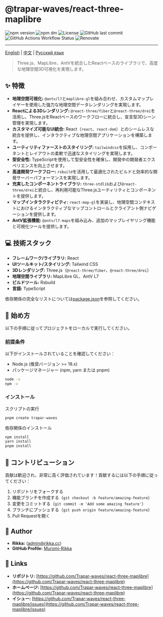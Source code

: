 # @trapar-waves/react-three-maplibre

![npm version](https://img.shields.io/npm/v/@trapar-waves/react-three-maplibre)
![npm dm](https://img.shields.io/npm/dm/@trapar-waves/react-three-maplibre)
![License](https://img.shields.io/github/license/Trapar-waves/react-three-maplibre)
![GitHub last commit](https://img.shields.io/github/last-commit/Trapar-waves/react-three-maplibre)
![GitHub Actions Workflow Status](https://img.shields.io/github/actions/workflow/status/Trapar-waves/react-three-maplibre/release.yml)
![Renovate](https://img.shields.io/badge/renovate-enabled-blue)

---

[English](../README.md) | [中文](/readme/README-CN.md) | [Русский язык](/readme/README-RU.md)

> Three.js、MapLibre、AntVを統合したReactベースのライブラリで、高度な地理空間3D可視化を実現します。

## ✨ 特徴

- **地理空間可視化:** `@antv/l7`と`maplibre-gl`を組み合わせ、カスタムマップレイヤーを使用した強力な地理空間データレンダリングを実現します。
- **Reactによる3Dレンダリング:** `@react-three/fiber`と`@react-three/drei`を活用し、Three.jsをReactベースのワークフローに統合し、宣言型3Dシーン管理を実現します。
- **カスタマイズ可能なUI統合:** React（`react`、`react-dom`）とのシームレスな統合を提供し、インタラクティブな地理空間アプリケーションを構築します。
- **ユーティリティファーストのスタイリング:** `tailwindcss`を採用し、コンポーネントとレイアウトの柔軟で迅速なスタイリングを実現します。
- **型安全性:** TypeScriptを使用して型安全性を確保し、開発中の開発者エクスペリエンスを向上させます。
- **高速開発ワークフロー:** `rsbuild`を活用して最適化されたビルドと効率的な開発サーバーパフォーマンスを実現します。
- **充実したコンポーネントライブラリ:** `three-stdlib`および`@react-three/drei`と統合し、再利用可能なThree.jsユーティリティとコンポーネントを提供します。
- **マップインタラクティビティ:** `react-map-gl`を実装し、地理空間コンテキストにおけるインタラクティブなマップコントロールとクライアント側ナビゲーションを提供します。
- **AntV拡張機能:** `@antv/l7-maps`を組み込み、追加のマップレイヤリング機能と可視化ツールを提供します。

## 💻 技術スタック

- **フレームワーク/ライブラリ:** React
- **UIツールキット/スタイリング:** Tailwind CSS
- **3Dレンダリング:** Three.js（`@react-three/fiber`、`@react-three/drei`）
- **地理空間ライブラリ:** MapLibre GL、AntV L7
- **ビルドツール:** Rsbuild
- **言語:** TypeScript

依存関係の完全なリストについては[package.json](package.json)を参照してください。

## 🚀 始め方

以下の手順に従ってプロジェクトをローカルで実行してください。

### 前提条件

以下がインストールされていることを確認してください：

- Node.js (推奨バージョン >= 18.x)
- パッケージマネージャー (npm, yarn または pnpm)

```bash
node -v
npm -v
```

### インストール

スクリプトの実行

```bash
pnpm create trapar-waves
```

依存関係のインストール

```bash
npm install
yarn install
pnpm install
```

## 🤝 コントリビューション

貢献は歓迎され、非常に高く評価されています！貢献するには以下の手順に従ってください：

1. リポジトリをフォークする
2. 機能ブランチを作成する（`git checkout -b feature/amazing-feature`）
3. 変更をコミットする（`git commit -m 'Add some amazing feature'`）
4. ブランチにプッシュする（`git push origin feature/amazing-feature`）
5. Pull Requestを開く

## 👤 Author

- **Rikka:** (admin@rikka.cc)
- **GitHub Profile:** [Muromi-Rikka](https://github.com/Muromi-Rikka)

## 🔗 Links

- **リポジトリ:** [https://github.com/Trapar-waves/react-three-maplibre](https://github.com/Trapar-waves/react-three-maplibre)
- **ホームページ:** [https://github.com/Trapar-waves/react-three-maplibre](https://github.com/Trapar-waves/react-three-maplibre)
- **イシュー:** [https://github.com/Trapar-waves/react-three-maplibre/issues](https://github.com/Trapar-waves/react-three-maplibre/issues)
